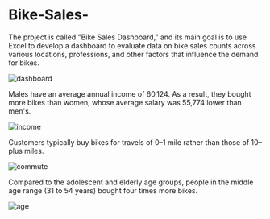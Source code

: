 # Bike-Sales-
 The project is called "Bike Sales Dashboard," and its main goal is to use Excel to develop a dashboard to evaluate data on bike sales counts across various locations, professions, and other factors that influence the demand for bikes.

![dashboard](https://github.com/ChristianMmcly/Bike-Sales-/assets/117743442/02689944-c416-48a9-9a0e-66c048b725f5)

Males have an average annual income of 60,124. As a result, they bought more bikes than women, whose average salary was 55,774 lower than men's.

![income](https://github.com/ChristianMmcly/Bike-Sales-/assets/117743442/dbdeea2e-d415-497c-9bf0-6132265f2d85)

Customers typically buy bikes for travels of 0–1 mile rather than those of 10–plus miles.

![commute](https://github.com/ChristianMmcly/Bike-Sales-/assets/117743442/1b319313-f3ba-4dcf-8f06-df28db0bd480)

Compared to the adolescent and elderly age groups, people in the middle age range (31 to 54 years) bought four times more bikes.

![age](https://github.com/ChristianMmcly/Bike-Sales-/assets/117743442/4938228d-f26b-4cf7-af45-beddb13ec14b)
